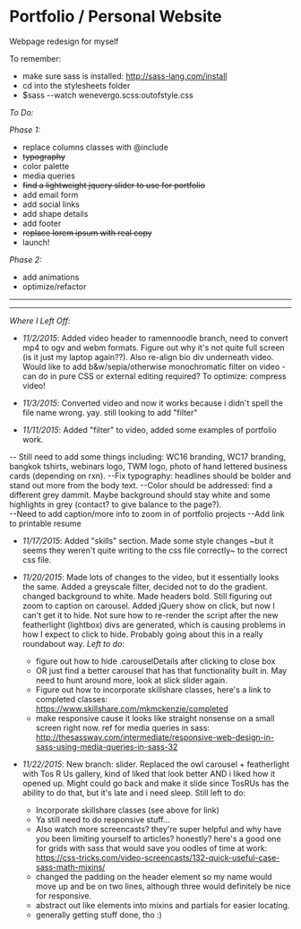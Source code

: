 # Portfolio / Personal Website
Webpage redesign for myself

To remember:
- make sure sass is installed: http://sass-lang.com/install
- cd into the stylesheets folder
- $sass --watch wenevergo.scss:outofstyle.css

*To Do:*

*Phase 1:*
- replace columns classes with @include
- ~~typography~~
- color palette
- media queries 
- ~~find a lightweight jquery slider to use for portfolio~~
- add email form
- add social links
- add shape details
- add footer
- ~~replace lorem ipsum with real copy~~
- launch!

*Phase 2:*
- add animations
- optimize/refactor

--------------
--------------

*Where I Left Off:*
- *11/2/2015*: Added video header to ramennoodle branch, need to convert mp4 to ogv and webm formats. Figure out why it's not quite full screen (is it just my laptop again??). Also re-align bio div underneath video. Would like to add b&w/sepia/otherwise monochromatic filter on video - can do in pure CSS or external editing required? To optimize: compress video!

- *11/3/2015*: Converted video and now it works because i didn't spell the file name wrong. yay. still looking to add "filter"

- *11/11/2015*: Added "filter" to video, added some examples of portfolio work. 

-- Still need to add some things including: WC16 branding, WC17 branding, bangkok tshirts, webinars logo, TWM logo, photo of hand lettered business cards (depending on rxn). 
--Fix typography: headlines should be bolder and stand out more from the body text. 
--Color should be addressed: find a different grey dammit. Maybe background should stay white and some highlights in grey (contact? to give balance to the page?).  
--Need to add caption/more info to zoom in of portfolio projects
--Add link to printable resume 

- *11/17/2015*: Added "skills" section. Made some style changes ~but it seems they weren't quite writing to the css file correctly~ to the correct css file. 

- *11/20/2015*: Made lots of changes to the video, but it essentially looks the same. Added a greyscale filter, decided not to do the gradient. changed background to white. Made headers bold. Still figuring out zoom to caption on carousel. Added jQuery show on click, but now I can't get it to hide. Not sure how to re-render the script after the new featherlight (lightbox) divs are generated, which is causing problems in how I expect to click to hide. Probably going about this in a really roundabout way.
	_Left to do_:
	- figure out how to hide .carouselDetails after clicking to close box
	- OR just find a better carousel that has that functionality built in. May need to hunt around more, look at slick slider again.
	- Figure out how to incorporate skillshare classes, here's a link to completed classes: https://www.skillshare.com/mkmckenzie/completed
	- make responsive cause it looks like straight nonsense on a small screen right now. ref for media queries in sass: http://thesassway.com/intermediate/responsive-web-design-in-sass-using-media-queries-in-sass-32

- *11/22/2015*: New branch: slider. Replaced the owl carousel + featherlight with Tos R Us gallery, kind of liked that look better AND i liked how it opened up. Might could go back and make it slide since TosRUs has the ability to do that, but it's late and i need sleep. Still left to do:
	- Incorporate skillshare classes (see above for link)
	- Ya still need to do responsive stuff...
	- Also watch more screencasts? they're super helpful and why have you been limiting yourself to articles? honestly? here's a good one for grids with sass that would save you oodles of time at work: https://css-tricks.com/video-screencasts/132-quick-useful-case-sass-math-mixins/ 
	- changed the padding on the header element so my name would move up and be on two lines, although three would definitely be nice for responsive.
	- abstract out like elements into mixins and partials for easier locating. 
	- generally getting stuff done, tho :)
